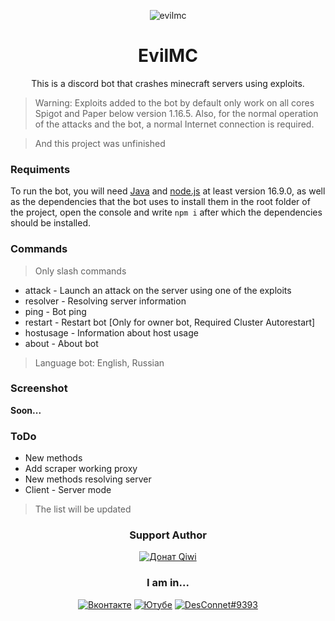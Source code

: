<div align="center">
  
![evilmc](https://github.com/theDesConnet/EvilMC/assets/31757032/7d331def-090a-4fe2-8dfe-9e9aaf24f0ab)

# EvilMC
This is a discord bot that crashes minecraft servers using exploits.

</div>

> Warning: Exploits added to the bot by default only work on all cores Spigot and Paper below version 1.16.5. Also, for the normal operation of the attacks and the bot, a normal Internet connection is required.

> And this project was unfinished 

### Requiments
To run the bot, you will need [Java](https://www.java.com/) and [node.js](https://nodejs.org/en/download/) at least version 16.9.0, as well as the dependencies that the bot uses to install them in the root folder of the project, open the console and write `npm i` after which the dependencies should be installed.

### Commands
> Only slash commands

* attack - Launch an attack on the server using one of the exploits
* resolver - Resolving server information
* ping - Bot ping
* restart - Restart bot [Only for owner bot, Required Cluster Autorestart]
* hostusage - Information about host usage
* about - About bot

> Language bot: English, Russian

### Screenshot
**Soon...**

### ToDo
* New methods
* Add scraper working proxy
* New methods resolving server
* Client - Server mode

> The list will be updated

<div align="center">
  
### Support Author
[![Донат Qiwi](https://img.shields.io/badge/Donate-Qiwi-orange?logo=qiwi)](https://qiwi.com/n/theDesConnet)

### I am in...
[![Вконтакте](https://img.shields.io/badge/VK-blue?logo=vk)](https://vk.com/endnet)
[![Ютубе](https://img.shields.io/badge/YouTube-FF0000?logo=youtube)](https://youtube.com/c/DesConnet)
[![DesConnet#9393](https://img.shields.io/badge/theDesConnet-7289DA?logo=discord&logoColor=white)](https://discord.com/users/1027310755760062545/)

</div>
